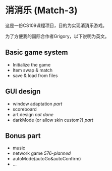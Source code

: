 # 消消乐 (Match-3)
这是一份CS109课程项目，目的为实现消消乐游戏。

为了方便我的国际合作者Grigory，以下说明为英文。 
## Basic game system
- Initialize the game
- Item swap & match
- save & load from files
## GUI design
- window adaptation *part*
- scoreboard
- art design *not done*
- darkMode (or allow skin custom?) *part*
## Bonus part
- music
- network game *576-planned*
- autoMode(autoGo&autoConfirm)
- ...